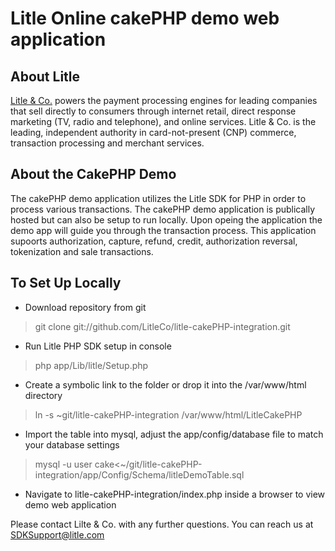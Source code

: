 Litle Online cakePHP demo web application
=====================

About Litle
------------
[Litle &amp; Co.](http://www.litle.com) powers the payment processing engines for leading companies that sell directly to consumers through  internet retail, direct response marketing (TV, radio and telephone), and online services. Litle & Co. is the leading, independent authority in card-not-present (CNP) commerce, transaction processing and merchant services.

About the CakePHP Demo
---------------------
The cakePHP demo application utilizes the Litle SDK for PHP in order to process various transactions. The cakePHP demo application is publically hosted but can also be setup to run locally. Upon opeing the application the demo app will guide you through the transaction process. This application supoorts authorization, capture, refund, credit, authorization reversal, tokenization and sale transactions.

To Set Up Locally
-----------------
- Download repository from git

> git clone git://github.com/LitleCo/litle-cakePHP-integration.git

- Run Litle PHP SDK setup in console

> php app/Lib/litle/Setup.php

- Create a symbolic link to the folder or drop it into the /var/www/html directory

> ln -s ~git/litle-cakePHP-integration /var/www/html/LitleCakePHP

- Import the table into mysql, adjust the app/config/database file to match your database settings

> mysql -u user cake<~/git/litle-cakePHP-integration/app/Config/Schema/litleDemoTable.sql

- Navigate to litle-cakePHP-integration/index.php inside a browser to view demo web application

Please contact Lilte & Co. with any further questions. You can reach us at SDKSupport@litle.com

